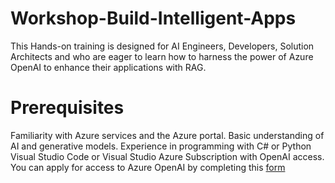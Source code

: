 # Workshop-Build-Intelligent-Apps
This Hands-on training is designed for AI Engineers, Developers, Solution Architects and who are eager to learn how to harness the power of Azure OpenAI to enhance their applications with RAG.

# Prerequisites
Familiarity with Azure services and the Azure portal.
Basic understanding of AI and generative models.
Experience in programming with C# or Python
Visual Studio Code or Visual Studio
Azure Subscription with OpenAI access. You can apply for access to Azure OpenAI by completing this [form](https://aka.ms/oai/access)

